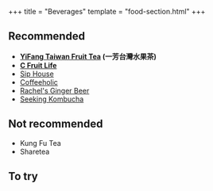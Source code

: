 +++
title = "Beverages"
template = "food-section.html"
+++

## Recommended
- **[YiFang Taiwan Fruit Tea](https://www.yifangteapnw.com/) (一芳台灣水果茶)**
- **[C Fruit Life](https://www.yelp.com/biz/c-fruit-life-seattle)**
- [Sip House](https://www.siphousewa.com/)
- [Coffeeholic](https://coffeeholichouse.com/)
- [Rachel's Ginger Beer](https://rachelsgingerbeer.com/)
- [Seeking Kombucha](https://seekingkombucha.com/)

## Not recommended
- Kung Fu Tea
- Sharetea

## To try